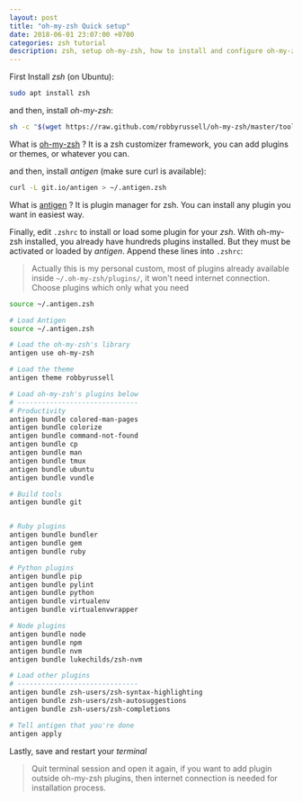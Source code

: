 ```yaml
---
layout: post
title: "oh-my-zsh Quick setup"
date: 2018-06-01 23:07:00 +0700
categories: zsh tutorial
description: zsh, setup oh-my-zsh, how to install and configure oh-my-zsh
---
```


First Install _zsh_ (on Ubuntu):

``` sh
sudo apt install zsh
```

and then, install _oh-my-zsh_:

``` sh
sh -c "$(wget https://raw.github.com/robbyrussell/oh-my-zsh/master/tools/install.sh -O -)"
```

What is [oh-my-zsh](http://ohmyz.sh) ? It is a zsh customizer framework, you can add plugins or themes, or whatever you can.

and then, install _antigen_ (make sure curl is available):

``` sh
curl -L git.io/antigen > ~/.antigen.zsh
```

What is [antigen](http://antigen.sharats.me) ? It is plugin manager for zsh. You can install any plugin you want in easiest way.

Finally, edit `.zshrc` to install or load some plugin for your _zsh_. With oh-my-zsh installed, you already have hundreds plugins installed. But they must be activated or loaded by _antigen_. Append these lines into `.zshrc`:
> Actually this is my personal custom, most of plugins already available inside `~/.oh-my-zsh/plugins/`, it won't need internet connection. Choose plugins which only what you need

``` sh
source ~/.antigen.zsh

# Load Antigen
source ~/.antigen.zsh

# Load the oh-my-zsh's library
antigen use oh-my-zsh

# Load the theme
antigen theme robbyrussell

# Load oh-my-zsh's plugins below
# ------------------------------
# Productivity
antigen bundle colored-man-pages
antigen bundle colorize
antigen bundle command-not-found
antigen bundle cp
antigen bundle man
antigen bundle tmux
antigen bundle ubuntu
antigen bundle vundle

# Build tools
antigen bundle git


# Ruby plugins
antigen bundle bundler
antigen bundle gem
antigen bundle ruby

# Python plugins
antigen bundle pip
antigen bundle pylint
antigen bundle python
antigen bundle virtualenv
antigen bundle virtualenvwrapper

# Node plugins
antigen bundle node
antigen bundle npm
antigen bundle nvm
antigen bundle lukechilds/zsh-nvm

# Load other plugins
# ------------------------------
antigen bundle zsh-users/zsh-syntax-highlighting
antigen bundle zsh-users/zsh-autosuggestions
antigen bundle zsh-users/zsh-completions

# Tell antigen that you're done
antigen apply
```

Lastly, save and restart your _terminal_
> Quit terminal session and open it again, if you want to add plugin outside oh-my-zsh plugins, then internet connection is needed for installation process.
